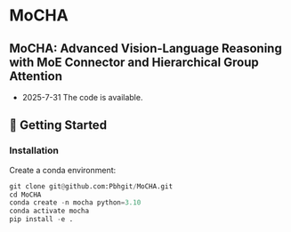 # MoCHA
## MoCHA: Advanced Vision-Language Reasoning with MoE Connector and Hierarchical Group Attention

* 2025-7-31 The code is available.

## 💪 Getting Started

### Installation

Create a conda environment:

```python
git clone git@github.com:Pbhgit/MoCHA.git
cd MoCHA
conda create -n mocha python=3.10
conda activate mocha
pip install -e .
```

